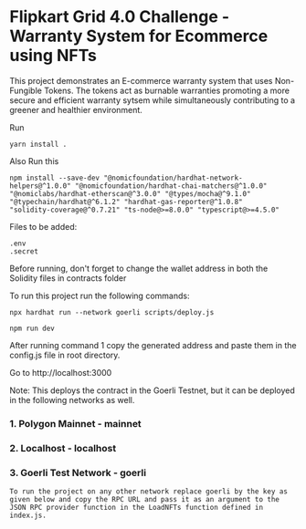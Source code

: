 # Flipkart Grid 4.0 Challenge - Warranty System for Ecommerce using NFTs

This project demonstrates an E-commerce warranty system that uses Non-Fungible Tokens. The tokens act as burnable warranties promoting a more secure and efficient warranty sytsem while simultaneously contributing to a greener and healthier environment.

Run 
```
yarn install .
```

Also Run this
```
npm install --save-dev "@nomicfoundation/hardhat-network-helpers@^1.0.0" "@nomicfoundation/hardhat-chai-matchers@^1.0.0" "@nomiclabs/hardhat-etherscan@^3.0.0" "@types/mocha@^9.1.0" "@typechain/hardhat@^6.1.2" "hardhat-gas-reporter@^1.0.8" 
"solidity-coverage@^0.7.21" "ts-node@>=8.0.0" "typescript@>=4.5.0"
```

Files to be added:
```
.env
.secret
```

Before running, don't forget to change the wallet address in both the Solidity files in contracts folder

To run this project run the following commands:

```shell
npx hardhat run --network goerli scripts/deploy.js

npm run dev
```

After running command 1 copy the generated address and paste them in the config.js file in root directory.


Go to http://localhost:3000


Note: This deploys the contract in the Goerli Testnet, but it can be deployed in the following networks as well. 
    <h3>1. Polygon Mainnet - mainnet</h3>
    <h3>2. Localhost - localhost</h3>
    <h3>3. Goerli Test Network - goerli</h3>

    To run the project on any other network replace goerli by the key as given below and copy the RPC URL and pass it as an argument to the JSON RPC provider function in the LoadNFTs function defined in index.js.
